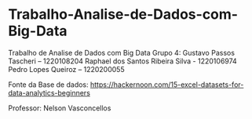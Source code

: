 # Trabalho-Analise-de-Dados-com-Big-Data
Trabalho de Analise de Dados com Big Data
Grupo 4:
Gustavo Passos Tascheri – 1220108204
Raphael dos Santos Ribeira Silva - 1220106974
Pedro Lopes Queiroz – 1220200055 



Fonte da Base de dados: https://hackernoon.com/15-excel-datasets-for-data-analytics-beginners

Professor: Nelson Vasconcellos
